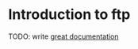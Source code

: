 # Introduction to ftp

TODO: write [great documentation](http://jacobian.org/writing/what-to-write/)
